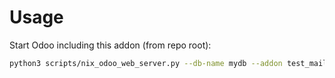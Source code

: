 # Usage

Start Odoo including this addon (from repo root):

```bash
python3 scripts/nix_odoo_web_server.py --db-name mydb --addon test_mail_full
```
